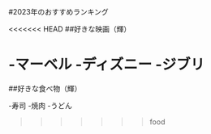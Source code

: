 #2023年のおすすめランキング

<<<<<<< HEAD
##好きな映画（輝）

-マーベル
-ディズニー
-ジブリ
=======
##好きな食べ物（輝）

-寿司
-焼肉
-うどん
>>>>>>> food
